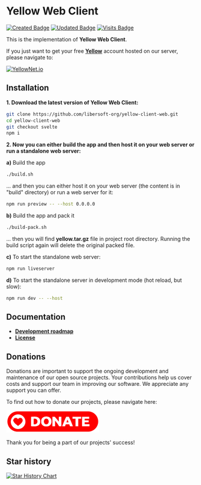 # Yellow Web Client

[![Created Badge](https://badges.pufler.dev/created/libersoft-org/yellow-client-web)](https://badges.pufler.dev) [![Updated Badge](https://badges.pufler.dev/updated/libersoft-org/yellow-client-web)](https://badges.pufler.dev) [![Visits Badge](https://badges.pufler.dev/visits/libersoft-org/yellow-client-web)](https://badges.pufler.dev)

This is the implementation of **Yellow Web Client**.

If you just want to get your free [**Yellow**](https://yellow.libersoft.org) account hosted on our server, please navigate to:

[![YellowNet.io](https://raw.githubusercontent.com/libersoft-org/yellow-documentation/main/logo.png)](https://yellownet.io)

## Installation

**1. Download the latest version of Yellow Web Client:**

```bash
git clone https://github.com/libersoft-org/yellow-client-web.git
cd yellow-client-web
git checkout svelte
npm i
```

**2. Now you can either build the app and then host it on your web server or run a standalone web server:**

**a)** Build the app

```bash
./build.sh
```

... and then you can either host it on your web server (the content is in "build" directory) or run a web server for it:

```bash
npm run preview -- --host 0.0.0.0
```

**b)** Build the app and pack it

```bash
./build-pack.sh
```

... then you will find **yellow.tar.gz** file in project root directory. Running the build script again will delete the original packed file.

**c)** To start the standalone web server:

```bash
npm run liveserver
```

**d)** To start the standalone server in development mode (hot reload, but slow):

```bash
npm run dev -- --host
```

## Documentation

- [**Development roadmap**](./ROADMAP.md)
- [**License**](./LICENSE)

## Donations

Donations are important to support the ongoing development and maintenance of our open source projects. Your contributions help us cover costs and support our team in improving our software. We appreciate any support you can offer.

To find out how to donate our projects, please navigate here:

[![Donate](https://raw.githubusercontent.com/libersoft-org/documents/main/donate.png)](https://libersoft.org/donations)

Thank you for being a part of our projects' success!

## Star history

[![Star History Chart](https://api.star-history.com/svg?repos=libersoft-org/yellow-client-web&type=Date)](https://star-history.com/#libersoft-org/yellow-client-web&Date)
